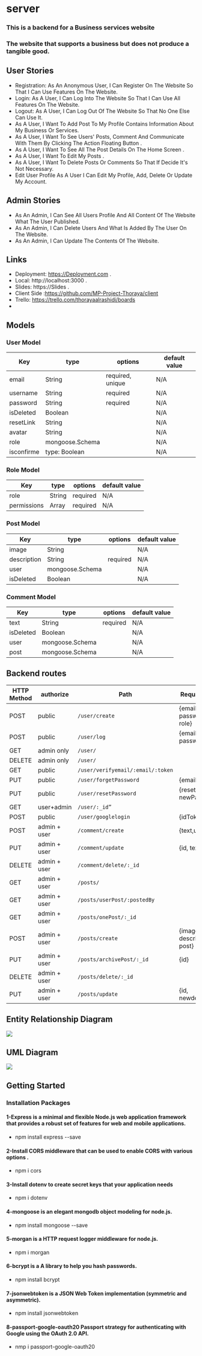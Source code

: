 # server
### This is a backend for a Business services website
### The website that supports a business but does not produce a tangible good.

## User Stories
- Registration: As An Anonymous User, I Can Register On The Website So That I Can Use Features On The Website.
- Login: As A User, I Can Log Into The Website So That I Can Use All Features On The Website.
- Logout: As A User, I Can Log Out Of The Website So That No One Else Can Use It.
- As A User, I Want To Add Post  To My Profile  Contains Information About My Business Or Services.
- As A User, I Want To  See Users' Posts, Comment And Communicate With Them By Clicking The Action Floating Button .
- As A User, I Want To See All The Post Details On The Home Screen .
- As A User, I Want To Edit My Posts .
- As A User, I Want To Delete Posts Or Comments So That If Decide It's Not Necessary.
- Edit User Profile As A User I Can Edit My Profile, Add, Delete Or Update My Account.
## Admin Stories
- As An Admin, I Can See All Users Profile And All Content Of The Website What The User Published.
- As An Admin,  I Can Delete Users And What Is Added By The User On The Website.
- As An Admin, I Can Update The Contents Of The Website.

## Links
- Deployment: https://Deployment.com .
- Local:  http://localhost:3000 .
- Slides: https://Slides  .
- Client Side :https://github.com/MP-Project-Thoraya/client
- Trello: https://trello.com/thorayaalrashidi/boards
- 
## Models
### User Model

Key |type   |   options                              | default value
------------- | -----------  | ---------------------------           |----------------------
email         | String   |required, unique                      |N/A
username        |  String    |required                         |N/A
password        | String   |required                                            |N/A
isDeleted       | Boolean   |                     |N/A
resetLink       | String   |                    |N/A
avatar       |  String    |                       |N/A
role         | mongoose.Schema   |                 |N/A
isconfirme       | type: Boolean  |                 |N/A
### Role Model

Key |type   |   options                              | default value
------------- | -----------  | ---------------------------           |----------------------
 role        | String   |required                   |N/A
permissions      | Array    |required                         |N/A
###  Post Model

Key |type   |   options                              | default value
------------- | -----------  | ---------------------------           |----------------------
image      | String   |                   |N/A
description        |  String    |required                         |N/A
user      |  mongoose.Schema    |                                          |N/A
isDeleted       | Boolean   |                     |N/A

### Comment Model

Key |type   |   options                              | default value
------------- | -----------  | ---------------------------           |----------------------
text     | String   | required                    |N/A
isDeleted |  Boolean    |                       |N/A
user      |  mongoose.Schema    |                                          |N/A
post       | mongoose.Schema   |                     |N/A

## Backend routes

HTTP Method  | authorize    |   Path                               | Request Body
------------- | -----------  | ---------------------------           |----------------------
POST         | public     |`/user/create`                         |{email, password, role}
POST         | public    |`/user/log`                            |{email, password}
GET          | admin only   |`/user/`                               |
DELETE       | admin only   |`/user/`                               |
GET          | public   |`/user/verifyemail/:email/:token`     |
PUT          | public     |`/user/forgetPassword`                 |{email}
PUT          | public    |`/user/resetPassword`                  |{resetLink, newPassword}
GET          | user+admin   |`/user/:_id”`                          |
POST         | public    |`/user/googlelogin`                    |{idToken}
POST         | admin + user |`/comment/create`                      |{text,user,Post}
PUT          | admin + user |`/comment/update`                      |{id, text}
DELETE       | admin + user |`/comment/delete/:_id`                 |
GET          | admin + user |`/posts/`                              |
GET          | admin + user |`/posts/userPost/:postedBy`            |
GET          | admin + user |`/posts/onePost/:_id`                  |
POST         | admin + user |`/posts/create`                        |{image, description, post}
PUT          | admin + user |`/posts/archivePost/:_id`              |{id}
DELETE       | admin + user |`/posts/delete/:_id`                   |
PUT          | admin + user |`/posts/update`                        |{id, newdescribe}

##  Entity Relationship Diagram
![ ](https://github.com/MP-Project-Thoraya/server/blob/main/erd.png)

## UML Diagram
![ ](https://github.com/MP-Project-Thoraya/server/blob/main/Uml.png)

## Getting Started
### Installation Packages
#### 1-Express is a minimal and flexible Node.js web application framework that provides a robust set of features for web and mobile applications.
- npm install express --save
#### 2-Install CORS middleware that can be used to enable CORS with various options .
- npm i cors
#### 3-Install dotenv to create secret keys that your application needs 
- npm i dotenv
#### 4-mongoose is an elegant mongodb object modeling for node.js.
-  npm install mongoose --save
#### 5-morgan is a HTTP request logger middleware for node.js.
- npm i morgan
#### 6-bcrypt is a A library to help you hash passwords.
- npm install bcrypt
#### 7-jsonwebtoken is a JSON Web Token implementation (symmetric and asymmetric).
- npm install jsonwebtoken
#### 8-passport-google-oauth20 Passport strategy for authenticating with Google using the OAuth 2.0 API.
- nmp i passport-google-oauth20

